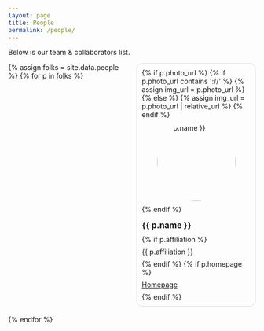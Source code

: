 ```yaml
---
layout: page
title: People
permalink: /people/
---
```


Below is our team & collaborators list.

<style>
.people-grid {
  display: grid;
  grid-template-columns: repeat(auto-fill, minmax(220px, 1fr));
  gap: 18px;
}
.person-card {
  display: grid;
  gap: 8px;
  padding: 10px;
  border-radius: 12px;
  border: 1px solid #ddd;
}
.person-card img {
  width: 160px; height: 160px; object-fit: cover; border-radius: 50%;
  justify-self: center;
}
.person-card h3 { margin: 6px 0 2px; font-size: 1.05rem; }
.person-card p  { margin: 0; }
</style>

<div class="people-grid">
{% assign folks = site.data.people %}
{% for p in folks %}
  <div class="person-card">
    {% if p.photo_url %}
      {% if p.photo_url contains '://' %}
        {% assign img_url = p.photo_url %}
      {% else %}
        {% assign img_url = p.photo_url | relative_url %}
      {% endif %}
      <img src="{{ img_url }}" alt="{{ p.name }}">
    {% endif %}
    <h3>{{ p.name }}</h3>
    {% if p.affiliation %}<p>{{ p.affiliation }}</p>{% endif %}
    {% if p.homepage %}<p><a href="{{ p.homepage }}">Homepage</a></p>{% endif %}
  </div>
{% endfor %}
</div>

